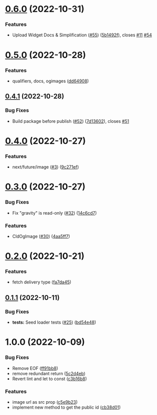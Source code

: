 # [0.6.0](https://github.com/colbyfayock/next-cloudinary/compare/v0.5.0...v0.6.0) (2022-10-31)


### Features

* Upload Widget Docs & Simplification ([#55](https://github.com/colbyfayock/next-cloudinary/issues/55)) ([5b1492f](https://github.com/colbyfayock/next-cloudinary/commit/5b1492f48d9e6793e502fe3dc9ca64ddaa830522)), closes [#11](https://github.com/colbyfayock/next-cloudinary/issues/11) [#54](https://github.com/colbyfayock/next-cloudinary/issues/54)

# [0.5.0](https://github.com/colbyfayock/next-cloudinary/compare/v0.4.1...v0.5.0) (2022-10-28)


### Features

* qualifiers, docs, ogimages ([dd64908](https://github.com/colbyfayock/next-cloudinary/commit/dd6490841ce8d801da36ea00c5f98ec7cab83538))

## [0.4.1](https://github.com/colbyfayock/next-cloudinary/compare/v0.4.0...v0.4.1) (2022-10-28)


### Bug Fixes

* Build package before publish ([#52](https://github.com/colbyfayock/next-cloudinary/issues/52)) ([7d13602](https://github.com/colbyfayock/next-cloudinary/commit/7d13602bb4a1726e8acaf8495747f9f5a0022bc6)), closes [#51](https://github.com/colbyfayock/next-cloudinary/issues/51)

# [0.4.0](https://github.com/colbyfayock/next-cloudinary/compare/v0.3.0...v0.4.0) (2022-10-27)


### Features

* next/future/image ([#3](https://github.com/colbyfayock/next-cloudinary/issues/3)) ([9c271ef](https://github.com/colbyfayock/next-cloudinary/commit/9c271ef47a5aba55ea168995c345bc835f22ef16))

# [0.3.0](https://github.com/colbyfayock/next-cloudinary/compare/v0.2.0...v0.3.0) (2022-10-27)


### Bug Fixes

* Fix "gravity" is read-only ([#32](https://github.com/colbyfayock/next-cloudinary/issues/32)) ([14c6cd7](https://github.com/colbyfayock/next-cloudinary/commit/14c6cd72c5a086fe0ff655654a475b8dfc6bb4ce))


### Features

* CldOgImage ([#30](https://github.com/colbyfayock/next-cloudinary/issues/30)) ([4aa5ff7](https://github.com/colbyfayock/next-cloudinary/commit/4aa5ff7e5d2e57e1c440b0e857c21c77ff5ffe2a))

# [0.2.0](https://github.com/colbyfayock/next-cloudinary/compare/v0.1.1...v0.2.0) (2022-10-21)


### Features

* fetch delivery type ([fa7da45](https://github.com/colbyfayock/next-cloudinary/commit/fa7da4571bc5917a4afd48a5125cc6406284c835))

## [0.1.1](https://github.com/colbyfayock/next-cloudinary/compare/v0.1.0...v0.1.1) (2022-10-11)


### Bug Fixes

* **tests:** Seed loader tests ([#25](https://github.com/colbyfayock/next-cloudinary/issues/25)) ([bd54e48](https://github.com/colbyfayock/next-cloudinary/commit/bd54e48f008dee612116e4eff29aef7500b20621))

# 1.0.0 (2022-10-09)


### Bug Fixes

* Remove EOF ([ff91bb8](https://github.com/colbyfayock/next-cloudinary/commit/ff91bb8dbad2a18aa92154e6cf1a82c38b6975f0))
* remove redundant return ([5c2d4eb](https://github.com/colbyfayock/next-cloudinary/commit/5c2d4eb63f6677b400e8a2935d665c0aee79efe8))
* Revert lint and let to const ([c3b16b8](https://github.com/colbyfayock/next-cloudinary/commit/c3b16b8b7866c3948f9944a706958cd61cf07dd3))


### Features

* image url as src prop ([c5e9b23](https://github.com/colbyfayock/next-cloudinary/commit/c5e9b2313710acb064b2ce6b50693cbd90ea5b56))
* implement new method to get the public id ([cb38d01](https://github.com/colbyfayock/next-cloudinary/commit/cb38d01ee9feabd7cdd061669ec16572c393e9a5))
